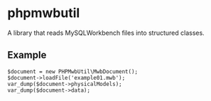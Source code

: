 # phpmwbutil

A library that reads MySQLWorkbench files into structured classes.

## Example

```
$document = new PHPMwbUtil\MwbDocument();
$document->loadFile('example01.mwb');
var_dump($document->physicalModels);
var_dump($document->data);
```
